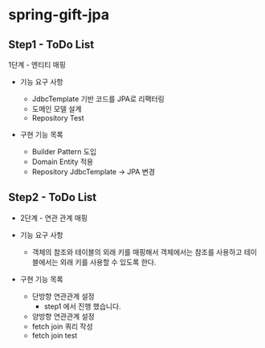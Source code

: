 # spring-gift-jpa

## Step1 - ToDo List
1단계 - 엔티티 매핑

- 기능 요구 사항
  - JdbcTemplate 기반 코드를 JPA로 리팩터링
  - 도메인 모델 설계
  - Repository Test

- 구현 기능 목록
  - Builder Pattern 도입
  - Domain Entity 적용
  - Repository JdbcTemplate -> JPA 변경

## Step2 - ToDo List
- 2단계 - 연관 관계 매핑

- 기능 요구 사항
  - 객체의 참조와 테이블의 외래 키를 매핑해서 객체에서는 참조를 사용하고 테이블에서는 외래 키를 사용할 수 있도록 한다.

- 구현 기능 목록
  - 단방향 연관관계 설정
    - step1 에서 진행 했습니다.
  - 양방향 연관관계 설정
  - fetch join 쿼리 작성
  - fetch join test